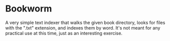 # Bookworm

A very simple text indexer that walks the given book directory, looks for files with the ".txt" extension, and indexes them by word. It's not meant for any practical use at this time, just as an interesting exercise.
